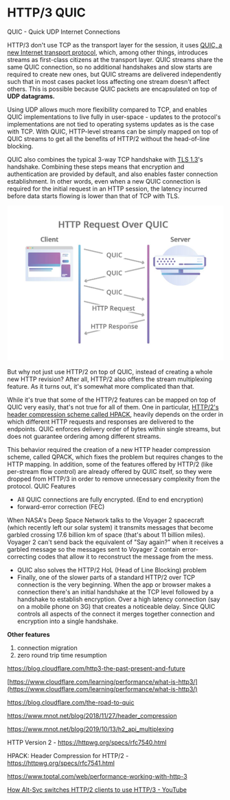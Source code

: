# HTTP/3 QUIC

QUIC - Quick UDP Internet Connections

HTTP/3 don't use TCP as the transport layer for the session, it uses [QUIC, a new Internet transport protocol](https://blog.cloudflare.com/the-road-to-quic/), which, among other things, introduces streams as first-class citizens at the transport layer. QUIC streams share the same QUIC connection, so no additional handshakes and slow starts are required to create new ones, but QUIC streams are delivered independently such that in most cases packet loss affecting one stream doesn't affect others. This is possible because QUIC packets are encapsulated on top of **UDP datagrams.**

Using UDP allows much more flexibility compared to TCP, and enables QUIC implementations to live fully in user-space - updates to the protocol's implementations are not tied to operating systems updates as is the case with TCP. With QUIC, HTTP-level streams can be simply mapped on top of QUIC streams to get all the benefits of HTTP/2 without the head-of-line blocking.

QUIC also combines the typical 3-way TCP handshake with [TLS 1.3](https://blog.cloudflare.com/rfc-8446-aka-tls-1-3/)'s handshake. Combining these steps means that encryption and authentication are provided by default, and also enables faster connection establishment. In other words, even when a new QUIC connection is required for the initial request in an HTTP session, the latency incurred before data starts flowing is lower than that of TCP with TLS.

![image](../../media/HTTP-3-QUIC-image1.jpg)

But why not just use HTTP/2 on top of QUIC, instead of creating a whole new HTTP revision? After all, HTTP/2 also offers the stream multiplexing feature. As it turns out, it's somewhat more complicated than that.

While it's true that some of the HTTP/2 features can be mapped on top of QUIC very easily, that's not true for all of them. One in particular, [HTTP/2's header compression scheme called HPACK](https://blog.cloudflare.com/hpack-the-silent-killer-feature-of-http-2/), heavily depends on the order in which different HTTP requests and responses are delivered to the endpoints. QUIC enforces delivery order of bytes within single streams, but does not guarantee ordering among different streams.

This behavior required the creation of a new HTTP header compression scheme, called QPACK, which fixes the problem but requires changes to the HTTP mapping. In addition, some of the features offered by HTTP/2 (like per-stream flow control) are already offered by QUIC itself, so they were dropped from HTTP/3 in order to remove unnecessary complexity from the protocol.
QUIC Features

- All QUIC connections are fully encrypted. (End to end encryption)
- forward-error correction (FEC)

When NASA's Deep Space Network talks to the Voyager 2 spacecraft (which recently left our solar system) it transmits messages that become garbled crossing 17.6 billion km of space (that's about 11 billion miles). Voyager 2 can't send back the equivalent of "Say again?" when it receives a garbled message so the messages sent to Voyager 2 contain error-correcting codes that allow it to reconstruct the message from the mess.

- QUIC also solves the HTTP/2 HoL (Head of Line Blocking) problem
- Finally, one of the slower parts of a standard HTTP/2 over TCP connection is the very beginning. When the app or browser makes a connection there's an initial handshake at the TCP level followed by a handshake to establish encryption. Over a high latency connection (say on a mobile phone on 3G) that creates a noticeable delay. Since QUIC controls all aspects of the connect it merges together connection and encryption into a single handshake.

**Other features**

1. connection migration
2. zero round trip time resumption

https://blog.cloudflare.com/http3-the-past-present-and-future

[https://www.cloudflare.com/learning/performance/what-is-http3/](https://www.cloudflare.com/learning/performance/what-is-http3/)

https://blog.cloudflare.com/the-road-to-quic

https://www.mnot.net/blog/2018/11/27/header_compression

https://www.mnot.net/blog/2019/10/13/h2_api_multiplexing

HTTP Version 2 - https://httpwg.org/specs/rfc7540.html

HPACK: Header Compression for HTTP/2 - https://httpwg.org/specs/rfc7541.html

https://www.toptal.com/web/performance-working-with-http-3

[How Alt-Svc switches HTTP/2 clients to use HTTP/3 - YouTube](https://www.youtube.com/watch?v=2eXbf8-br0Q&ab_channel=HusseinNasser)
